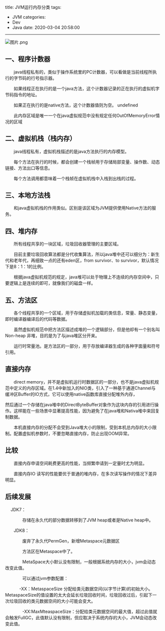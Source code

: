 title: JVM运行内存分类
tags:
  - JVM
categories:
  - Dev
  - Java
date: 2020-03-04 20:58:00

---

<!-- more -->

![图片.png](http://q6pznk9ej.bkt.clouddn.com/jvm.png)

## 一、程序计数器

　　java线程私有的，类似于操作系统里的PC计数器，可以看做是当前线程所执行的字节码的行号指示器。

　　如果线程正在执行的是一个java方法，这个计数器记录的正在执行的虚拟机字节码指令的地址。

　　如果正在执行的是native方法，这个计数器值则为空。 undefined

　　此内存区域是唯一一个在java虚拟规范中没有规定任何OutOfMemoryError情况的区域

## 二、虚拟机栈（栈内存）

　　java线程私有，虚拟机栈描述的是java方法执行的内存模型。

　　每个方法在执行的时候，都会创建一个栈帧用于存储局部变量、操作数、动态链接、方法出口等信息。

　　每个方法调用都意味着一个栈帧在虚拟机栈中入栈到出栈的过程。

## 三、本地方法栈

　　和java虚拟机栈的作用类似。区别是该区域为JVM提供使用Native方法的服务。

## 四、堆内存

　　所有线程共享的一块区域，垃圾回收器管理的主要区域。

　　目前主要垃圾回收算法都是分代收集算法，所以java堆中还可以细分为：新生代和老年代，再细致一点的还有eden区，from survivor、to survivor，默认情况下是8：1：1的比例。

　　根据java虚拟机规范的规定，java堆可以处于物理上不连续的内存空间中，只要逻辑上是连续的即可，就像我们的磁盘一样。

## 五、方法区

　　各个线程共享的一个区域，用于存储虚拟机加载的类信息，常量、静态变量，即时编译器编译后的代码等数据。

　　虽然虚拟机规范中把方法区描述成堆的一个逻辑部分，但是他却有一个别名叫Non-heap 非堆，目的是为了与java堆区分开来。

　　运行时常量池。是方法区的一部分，用于存放编译器生成的各种字面量和符号引用。　　

 

## 直接内存

 　　direct memory，并不是虚拟机运行时数据区的一部分，也不是java虚拟机规范中定义的内存区域。在1.4中新加入的NIO类，引入了一种基于通道Channel与缓冲区Buffer的IO方式，它可以使用native函数库直接分配堆外内存，

然后通过一个存储在java堆中的DirectByteBuffer对象作为这块内存的引用进行操作。这样能在一些场景中显著提高性能，因为避免了在java堆和Nativa堆中来回复制数据。

　　本机直接内存的分配不会受到Java堆大小的限制，受到本机总内存的大小限制。配置虚拟机参数时，不要忽略直接内存，防止出现OOM异常。

 

## 比较

　　直接内存申请空间耗费更高的性能，当频繁申请到一定量时尤为明显。

　　直接内存IO 读写的性能要优于普通的堆内存，在多次读写操作的情况下差异明显。

 

## 后续发展

　  JDK7：

　　　　存储在永久代的部分数据转移到了JVM heap或者是Native heap中。

　　JDK8：

　　　　废弃了永久代PermGen，新增Metaspace元数据区

　　　　方法区在Metaspace中了。

　　　　MetaSpace大小默认没有限制，一般根据系统内存的大小，jvm会动态改变此值。

　　　　可以通过jvm参数配置：

　　　  -XX：MetaspaceSize 分配给类元数据空间(以字节计算)的初始大小。MetaspaceSize的值设置的太大会延长垃圾回收时间，垃圾回收过后，引起下一次垃圾回收的类元数据空间的大小可能会变大。

　　　　-XX:MaxMteaspaceSize：分配给类元数据空间的最大值，超过此值就会触发FullGC，此值默认没有限制，但应取决于系统内存的大小，JVM会动态改变此值。

